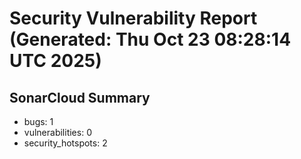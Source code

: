 # Security Vulnerability Report (Generated: Thu Oct 23 08:28:14 UTC 2025)


## SonarCloud Summary
* bugs: 1
* vulnerabilities: 0
* security_hotspots: 2
